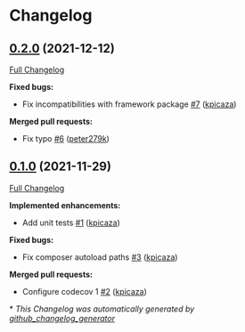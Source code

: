 # Changelog

## [0.2.0](https://github.com/antidot-framework/runtime/tree/0.2.0) (2021-12-12)

[Full Changelog](https://github.com/antidot-framework/runtime/compare/0.1.0...0.2.0)

**Fixed bugs:**

- Fix incompatibilities with framework package [\#7](https://github.com/antidot-framework/runtime/pull/7) ([kpicaza](https://github.com/kpicaza))

**Merged pull requests:**

- Fix typo [\#6](https://github.com/antidot-framework/runtime/pull/6) ([peter279k](https://github.com/peter279k))

## [0.1.0](https://github.com/antidot-framework/runtime/tree/0.1.0) (2021-11-29)

[Full Changelog](https://github.com/antidot-framework/runtime/compare/bacf12aeff81d8f9aa4b6d97989c35cc3829f635...0.1.0)

**Implemented enhancements:**

- Add unit tests [\#1](https://github.com/antidot-framework/runtime/pull/1) ([kpicaza](https://github.com/kpicaza))

**Fixed bugs:**

- Fix  composer autoload paths [\#3](https://github.com/antidot-framework/runtime/pull/3) ([kpicaza](https://github.com/kpicaza))

**Merged pull requests:**

- Configure codecov 1 [\#2](https://github.com/antidot-framework/runtime/pull/2) ([kpicaza](https://github.com/kpicaza))



\* *This Changelog was automatically generated by [github_changelog_generator](https://github.com/github-changelog-generator/github-changelog-generator)*
